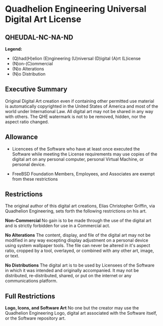 # Quadhelion Engineering Universal Digital Art License



## QHEUDAL-NC-NA-ND

**Legend:**

* (Q)had(H)elion (E)ngineering (U)niversal (D)igital (A)rt (L)icense
* (N)on-(C)ommercial 
* (N)o Alterations
* (N)o Distribution



## Executive Summary

Original Digital Art creation even if containing other permitted use material is automatically copyrighted in the United States of America and most of the world under International Law. All digital art may not be shared in any way with others. The QHE watermark is not to be removed, hidden, nor the aspect ratio changed. 



## Allowance

* Licencees of the Software who have at least once executed the Software while meeting the License requirements may use copies of the digital art on any personal computer, personal Virtual Machine, or personal device.

* FreeBSD Foundation Members, Employees, and Associates are exempt from these restrictions 

## Restrictions

The original author of this digital art creations, Elias Christopher Griffin, via Quadhelion Engineering, sets forth the following restrictions on his art.

**Non-Commercial**
No gain is to be made through the use of the digital art and is strictly forbidden for use in a Commercial act. 

**No Alterations**
The content, display, and file of the digital art may not be modified in any way excepting display adjustment on a personal device using system wallpaper tools. The file can never be altered in it's aspect ratio, cropped by a tool, overlayed, or combined with any other art, image, or text.

**No Distributions**
The digital art is to be used by Licensees of the Software in which it was intended and originally accompanied. It may not be distributed, re-distributed, shared, or put on the internet or any communications platform.

## Full Restrictions

**Logo, Icons, and Software Art**
No one but the creator may use the Quadhelion Engineering Logo, digital art associated with the Software itself, or the Software repository art.



